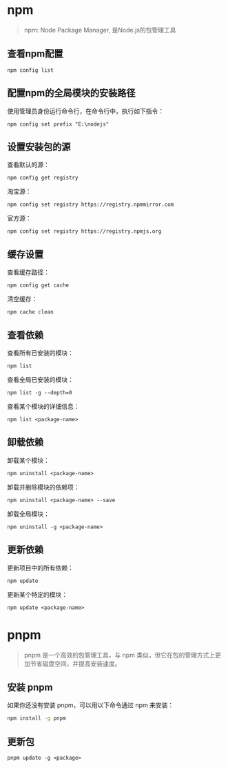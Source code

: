 # npm

> npm: Node Package Manager, 是Node.js的包管理工具

## 查看npm配置

```
npm config list
```

## 配置npm的全局模块的安装路径

使用管理员身份运行命令行，在命令行中，执行如下指令：

```
npm config set prefix "E:\nodejs"
```

## 设置安装包的源

查看默认的源：

```
npm config get registry
```

淘宝源：

```
npm config set registry https://registry.npmmirror.com
```

官方源：

```
npm config set registry https://registry.npmjs.org
```

## 缓存设置

查看缓存路径：

```
npm config get cache
```

清空缓存：

```
npm cache clean
```

## 查看依赖

查看所有已安装的模块：

```
npm list
```

查看全局已安装的模块：

```
npm list -g --depth=0
```

查看某个模块的详细信息：

```
npm list <package-name>
```

## 卸载依赖

卸载某个模块：

```
npm uninstall <package-name>
````

卸载并删除模块的依赖项：

```
npm uninstall <package-name> --save
```

卸载全局模块：

```
npm uninstall -g <package-name>
```

## 更新依赖

更新项目中的所有依赖：

```
npm update
```

更新某个特定的模块：

```
npm update <package-name>
```

# pnpm

> pnpm 是一个高效的包管理工具，与 npm 类似，但它在包的管理方式上更加节省磁盘空间，并提高安装速度。

## 安装 pnpm

如果你还没有安装 pnpm，可以用以下命令通过 npm 来安装：

```bash
npm install -g pnpm
```

## 更新包

```
pnpm update -g <package>
```

